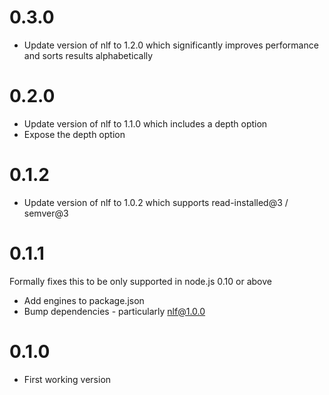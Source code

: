 
0.3.0
==============

* Update version of nlf to 1.2.0 which significantly improves performance and sorts results alphabetically

0.2.0
==============

* Update version of nlf to 1.1.0 which includes a depth option
* Expose the depth option

0.1.2
==============

* Update version of nlf to 1.0.2 which supports read-installed@3 / semver@3

0.1.1
==============

Formally fixes this to be only supported in node.js 0.10 or above

* Add engines to package.json
* Bump dependencies - particularly nlf@1.0.0

0.1.0
==============

* First working version
